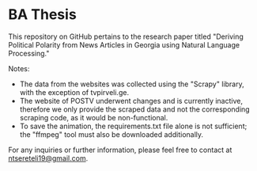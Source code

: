 # BA Thesis
This repository on GitHub pertains to the research paper titled "Deriving Political Polarity from News Articles in Georgia using Natural Language Processing."

Notes:

- The data from the websites was collected using the "Scrapy" library, with the exception of tvpirveli.ge.
- The website of POSTV underwent changes and is currently inactive, therefore we only provide the scraped data and not the corresponding scraping code, as it would be non-functional.
- To save the animation, the requirements.txt file alone is not sufficient; the "ffmpeg" tool must also be downloaded additionally.


For any inquiries or further information, please feel free to contact at ntsereteli19@gmail.com.
